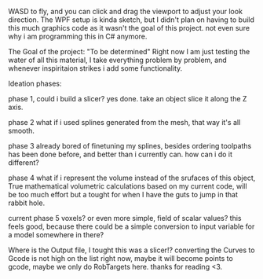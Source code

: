 WASD to fly, and you can click and drag the viewport to adjust your look direction.
The WPF setup is kinda sketch, but I didn't plan on having to build this much graphics code as it wasn't the goal of this project. not even sure why i am programming this in C# anymore.

The Goal of the project:
"To be determined"
Right now I am just testing the water of all this material, I take everything problem by problem, and whenever inspiritaion strikes i add some functionality.


Ideation phases:

phase 1, could i build a slicer? yes done. take an object slice it along the Z axis. 

phase 2 what if i used splines generated from the mesh, that way it's all smooth.

phase 3 already bored of finetuning my splines, besides ordering toolpaths has been done before, and better than i currently can. how can i do it different?

phase 4 what if i represent the volume instead of the srufaces of this object, True mathematical volumetric calculations based on my current code, will be too much effort but a tought for when I have the guts to jump in that rabbit hole.

current phase 5 voxels? or even more simple, field of scalar values? this feels good, because there could be a simple conversion to input variable for a model somewhere in there?

Where is the Output file, I tought this was a slicer!? converting the Curves to Gcode is not high on the list right now, maybe it will become points to gcode, maybe we only do RobTargets here. thanks for reading <3.
